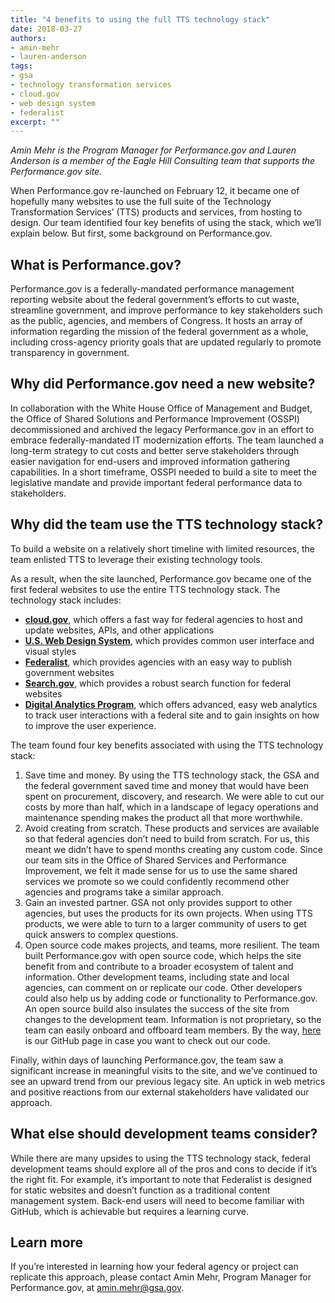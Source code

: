 ```yaml
---
title: "4 benefits to using the full TTS technology stack"
date: 2018-03-27
authors:
- amin-mehr
- lauren-anderson 
tags:
- gsa
- technology transformation services
- cloud.gov
- web design system
- federalist
excerpt: ""
---
```



_Amin Mehr is the Program Manager for Performance.gov and Lauren Anderson is a member of the Eagle Hill Consulting team that supports the Performance.gov site._

When Performance.gov re-launched on February 12, it became one of hopefully many  websites to use the full suite of the Technology Transformation Services’ (TTS) products and services, from hosting to design. Our team identified four key benefits of using the stack, which we’ll explain below. But first, some background on Performance.gov.

## What is Performance.gov?

Performance.gov is a federally-mandated performance management reporting website about the federal government’s efforts to cut waste, streamline government, and improve performance to key stakeholders such as the public, agencies, and members of Congress. It hosts an array of information regarding the mission of the federal government as a whole, including cross-agency priority goals that are updated regularly to promote transparency in government.

## Why did Performance.gov need a new website?

In collaboration with the White House Office of Management and Budget, the Office of Shared Solutions and Performance Improvement (OSSPI) decommissioned and archived the legacy Performance.gov in an effort to embrace federally-mandated IT modernization efforts. The team launched a long-term strategy to cut costs and better serve stakeholders through easier navigation for end-users and improved information gathering capabilities. In a short timeframe, OSSPI needed to build a site to meet the legislative mandate and provide important federal performance data to stakeholders.

## Why did the team use the TTS technology stack?

To build a website on a relatively short timeline with limited resources, the team enlisted TTS to leverage their existing technology tools.

As a result, when the site launched, Performance.gov became one of the first federal websites to use the entire TTS technology stack. The technology stack includes:
- **[cloud.gov](https://cloud.gov/)**, which offers a fast way for federal agencies to host and update websites, APIs, and other applications
- **[U.S. Web Design System](https://designsystem.digital.gov/)**, which provides common user interface and visual styles
- **[Federalist](https://federalist.18f.gov/)**, which provides agencies with an easy way to publish government websites
- **[Search.gov](https://search.gov/)**, which provides a robust search function for federal websites
- **[Digital Analytics Program](https://www.digitalgov.gov/services/dap/)**, which offers advanced, easy web analytics to track user interactions with a federal site and to gain insights on how to improve the user experience.

The team found four key benefits associated with using the TTS technology stack:

1. Save time and money. By using the TTS technology stack, the GSA and the federal government saved time and money that would have been spent on procurement, discovery, and research. We were able to cut our costs by more than half, which in a landscape of legacy operations and maintenance spending makes the product all that more worthwhile. 
2. Avoid creating from scratch. These products and services are available so that federal agencies don’t need to build from scratch. For us, this meant we didn’t have to spend months creating any custom code. Since our team sits in the Office of Shared Services and Performance Improvement, we felt it made sense for us to use the same shared services we promote so we could confidently recommend other agencies and programs take a similar approach.
3. Gain an invested partner. GSA not only provides support to other agencies, but uses the products for its own projects. When using TTS products, we were able to turn to a larger community of users to get quick answers to complex questions.
4. Open source code makes projects, and teams, more resilient. The team built Performance.gov with open source code, which helps the site benefit from and contribute to a broader ecosystem of talent and information. Other development teams, including state and local agencies, can comment on or replicate our code. Other developers could also help us by adding code or functionality to Performance.gov. An open source build also insulates the success of the site from changes to the development team. Information is not proprietary, so the team can easily onboard and offboard team members. By the way, [here](https://github.com/GSA/InterimPerformance-Dot-Gov-2018) is our GitHub page in case you want to check out our code.

Finally, within days of launching Performance.gov, the team saw a significant increase in meaningful visits to the site, and we’ve continued to see an upward trend from our previous legacy site. An uptick in web metrics and positive reactions from our external stakeholders have validated our approach.

## What else should development teams consider?

While there are many upsides to using the TTS technology stack, federal development teams should explore all of the pros and cons to decide if it’s the right fit. For example, it’s important to note that Federalist is designed for static websites and doesn’t function as a traditional content management system. Back-end users will need to become familiar with GitHub, which is achievable but requires a learning curve.

## Learn more

If you’re interested in learning how your federal agency or project can replicate this approach, please contact Amin Mehr, Program Manager for Performance.gov, at [amin.mehr@gsa.gov](mailto:amin.mehr@gsa.gov).
